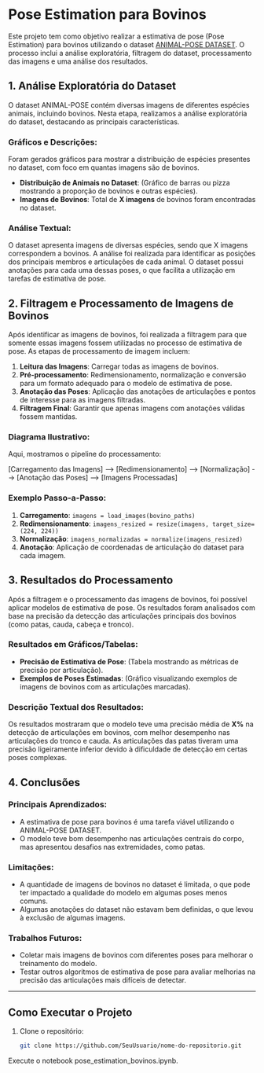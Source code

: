 # Pose Estimation para Bovinos

Este projeto tem como objetivo realizar a estimativa de pose (Pose Estimation) para bovinos utilizando o dataset [ANIMAL-POSE DATASET](https://sites.google.com/view/animal-pose/). O processo inclui a análise exploratória, filtragem do dataset, processamento das imagens e uma análise dos resultados.

## 1. Análise Exploratória do Dataset

O dataset ANIMAL-POSE contém diversas imagens de diferentes espécies animais, incluindo bovinos. Nesta etapa, realizamos a análise exploratória do dataset, destacando as principais características.

### Gráficos e Descrições:
Foram gerados gráficos para mostrar a distribuição de espécies presentes no dataset, com foco em quantas imagens são de bovinos.

- **Distribuição de Animais no Dataset**: (Gráfico de barras ou pizza mostrando a proporção de bovinos e outras espécies).
- **Imagens de Bovinos**: Total de **X imagens** de bovinos foram encontradas no dataset.

### Análise Textual:
O dataset apresenta imagens de diversas espécies, sendo que X imagens correspondem a bovinos. A análise foi realizada para identificar as posições dos principais membros e articulações de cada animal. O dataset possui anotações para cada uma dessas poses, o que facilita a utilização em tarefas de estimativa de pose.

## 2. Filtragem e Processamento de Imagens de Bovinos

Após identificar as imagens de bovinos, foi realizada a filtragem para que somente essas imagens fossem utilizadas no processo de estimativa de pose. As etapas de processamento de imagem incluem:

1. **Leitura das Imagens**: Carregar todas as imagens de bovinos.
2. **Pré-processamento**: Redimensionamento, normalização e conversão para um formato adequado para o modelo de estimativa de pose.
3. **Anotação das Poses**: Aplicação das anotações de articulações e pontos de interesse para as imagens filtradas.
4. **Filtragem Final**: Garantir que apenas imagens com anotações válidas fossem mantidas.

### Diagrama Ilustrativo:
Aqui, mostramos o pipeline do processamento:

[Carregamento das Imagens] --> [Redimensionamento] --> [Normalização] --> [Anotação das Poses] --> [Imagens Processadas]


### Exemplo Passo-a-Passo:
1. **Carregamento**: `imagens = load_images(bovino_paths)`
2. **Redimensionamento**: `imagens_resized = resize(imagens, target_size=(224, 224))`
3. **Normalização**: `imagens_normalizadas = normalize(imagens_resized)`
4. **Anotação**: Aplicação de coordenadas de articulação do dataset para cada imagem.

## 3. Resultados do Processamento

Após a filtragem e o processamento das imagens de bovinos, foi possível aplicar modelos de estimativa de pose. Os resultados foram analisados com base na precisão da detecção das articulações principais dos bovinos (como patas, cauda, cabeça e tronco).

### Resultados em Gráficos/Tabelas:

- **Precisão de Estimativa de Pose**: (Tabela mostrando as métricas de precisão por articulação).
- **Exemplos de Poses Estimadas**: (Gráfico visualizando exemplos de imagens de bovinos com as articulações marcadas).

### Descrição Textual dos Resultados:
Os resultados mostraram que o modelo teve uma precisão média de **X%** na detecção de articulações em bovinos, com melhor desempenho nas articulações do tronco e cauda. As articulações das patas tiveram uma precisão ligeiramente inferior devido à dificuldade de detecção em certas poses complexas.

## 4. Conclusões

### Principais Aprendizados:
- A estimativa de pose para bovinos é uma tarefa viável utilizando o ANIMAL-POSE DATASET.
- O modelo teve bom desempenho nas articulações centrais do corpo, mas apresentou desafios nas extremidades, como patas.

### Limitações:
- A quantidade de imagens de bovinos no dataset é limitada, o que pode ter impactado a qualidade do modelo em algumas poses menos comuns.
- Algumas anotações do dataset não estavam bem definidas, o que levou à exclusão de algumas imagens.

### Trabalhos Futuros:
- Coletar mais imagens de bovinos com diferentes poses para melhorar o treinamento do modelo.
- Testar outros algoritmos de estimativa de pose para avaliar melhorias na precisão das articulações mais difíceis de detectar.

---

## Como Executar o Projeto

1. Clone o repositório:
   ```bash
   git clone https://github.com/SeuUsuario/nome-do-repositorio.git
  Execute o notebook pose_estimation_bovinos.ipynb.
